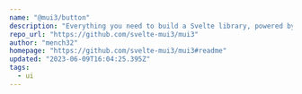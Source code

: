 ```yaml
---
name: "@mui3/button"
description: "Everything you need to build a Svelte library, powered by [`create-svelte`]."
repo_url: "https://github.com/svelte-mui3/mui3"
author: "mench32"
homepage: "https://github.com/svelte-mui3/mui3#readme"
updated: "2023-06-09T16:04:25.395Z"
tags: 
  - ui
---
```

